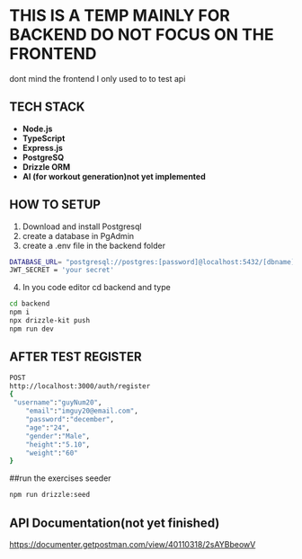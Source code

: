 # THIS IS A TEMP MAINLY FOR BACKEND DO NOT FOCUS ON THE FRONTEND
dont mind the frontend I only used to to test api

## TECH STACK
- **Node.js**
- **TypeScript**
- **Express.js**
- **PostgreSQ**
- **Drizzle ORM**
- **AI (for workout generation)not yet implemented**

## HOW TO SETUP
1. Download and install Postgresql
2. create a database in PgAdmin
3. create a .env file in the backend folder 
```bash
DATABASE_URL= "postgresql://postgres:[password]@localhost:5432/[dbname]" //remove and replace the []
JWT_SECRET = 'your secret'
```
4. In you code editor cd backend and type
```bash
cd backend
npm i
npx drizzle-kit push
npm run dev
```
## AFTER TEST REGISTER
```bash
POST
http://localhost:3000/auth/register
{
 "username":"guyNum20",
    "email":"imguy20@email.com",
    "password":"december",
    "age":"24",
    "gender":"Male",
    "height":"5.10",
    "weight":"60"
}
```

##run the exercises seeder
```bash
npm run drizzle:seed
```

## API Documentation(not yet finished)
https://documenter.getpostman.com/view/40110318/2sAYBbeowV
